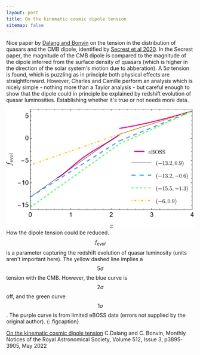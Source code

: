```yaml
---
layout: post
title: On the kinematic cosmic dipole tension
sitemap: false
---
```


Nice paper by [Dalang and Bonvin](https://arxiv.org/pdf/2111.03616.pdf) on the tension in the distribution of quasars and the CMB 
dipole, identified by [Secrest et al 2020](https://arxiv.org/pdf/2009.14826.pdf). 
In the Secrest paper, the magnitude of the CMB dipole is compared to the magnitude of the dipole inferred from the surface 
density of quasars (which is higher in the direction of the solar system's motion due to abberation). A $5\sigma$ tension 
is found, which is puzzling as in principle both physical effects are straightforward. 
However, Charles and Camille perform an analysis which is nicely simple - nothing more than a Taylor analysis - but 
careful enough to show that the dipole could in principle be explained by redshift evolution of quasar 
luminosities. Establishing whether it's true or not needs more data. 

![image](/assets/img/Dalang_dipole.jpeg)
How the dipole tension could be reduced. $$f_{evol}$$ is a parameter capturing the redshift evolution of quasar 
luminosity (units aren't important here). The yellow dashed line implies a $$5\sigma$$ tension with the CMB. However, the blue curve is 
 $$2\sigma$$ off, and the green curve $$1\sigma$$. The purple curve is from limited eBOSS data (errors not supplied by 
the original author).
{:.figcaption}

[On the kinematic cosmic dipole tension](https://arxiv.org/pdf/2111.03616.pdf) C.Dalang and C. Bonvin, Monthly Notices of the Royal Astronomical Society, Volume 512, Issue 3, p3895-3905, May 2022
 
